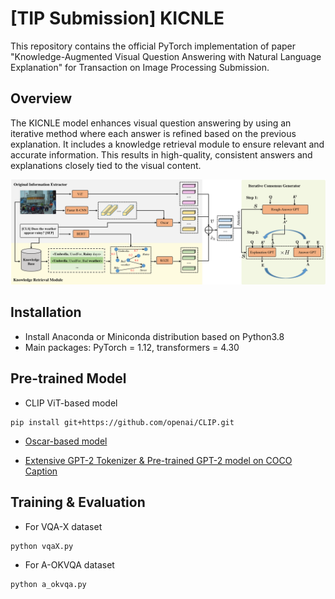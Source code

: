 # [TIP Submission] KICNLE

This repository contains the official PyTorch implementation of paper "Knowledge-Augmented Visual Question Answering with Natural Language Explanation" for Transaction on Image Processing Submission.

## Overview

The KICNLE model enhances visual question answering by using an iterative method where each answer is refined based on the previous explanation. It includes a knowledge retrieval module to ensure relevant and accurate information. This results in high-quality, consistent answers and explanations closely tied to the visual content.

![model](./pic/model.png)

## Installation
* Install Anaconda or Miniconda distribution based on Python3.8
* Main packages: PyTorch = 1.12, transformers = 4.30

## Pre-trained Model

* CLIP ViT-based model

```shell
pip install git+https://github.com/openai/CLIP.git
```

* [Oscar-based model](https://huggingface.co/YunxinLi/ModCR_checkpoints/resolve/main/oscar-base-checkpoint-2000000.zip?download=true)

* [Extensive GPT-2 Tokenizer & Pre-trained GPT-2 model on COCO Caption](https://drive.google.com/drive/folders/1Bfc__0HRzYPyvRe0Ur_oSbhO8dSavT4e)

## Training & Evaluation

* For VQA-X dataset

```shell
python vqaX.py
```

* For A-OKVQA dataset

```shell
python a_okvqa.py
```


